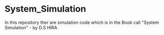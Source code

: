 # System_Simulation
In this repository ther are simulation code which is in the Book call "System Simulation" - by D.S HIRA
